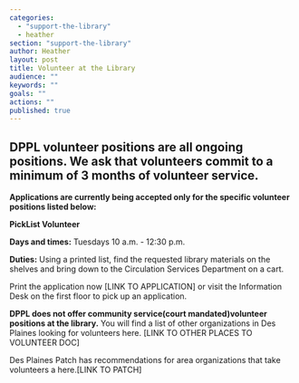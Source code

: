 ```yaml
---
categories: 
  - "support-the-library"
  - heather
section: "support-the-library"
author: Heather
layout: post
title: Volunteer at the Library
audience: ""
keywords: ""
goals: ""
actions: ""
published: true
---
```



## DPPL volunteer positions are all ongoing positions. We ask that volunteers commit to a minimum of 3 months of volunteer service.

**Applications are currently being accepted only for the specific volunteer positions listed below:**

**PickList Volunteer**

**Days and times:** Tuesdays 10 a.m. - 12:30 p.m.

**Duties:** Using a printed list, find the requested library materials on the shelves and bring down to the Circulation Services Department on a cart.

Print the application now [LINK TO APPLICATION] or visit the Information Desk on the first floor to pick up an application.

**DPPL does not offer community service(court mandated)volunteer positions at the library.** You will find a list of other organizations in Des Plaines looking for volunteers here. [LINK TO OTHER PLACES TO VOLUNTEER DOC]

Des Plaines Patch has recommendations for area organizations that take volunteers a here.[LINK TO PATCH]